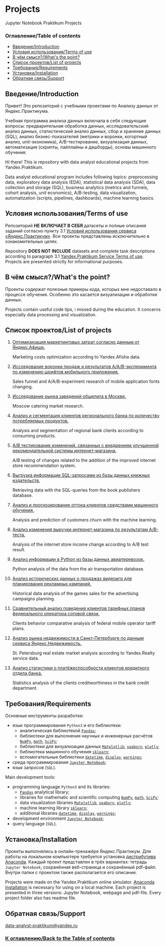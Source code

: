 # Projects
Jupyter Notebook Praktikum Projects

### Оглавление/Table of contents<a class="anchor" id="contents"></a>
* [Введение/Introduction](#chapter1)
* [Условия использования/Terms of use](#chapter2)
* [В чём смысл?/What's the point?](#chapter3)
* [Список проектов/List of projects](#chapter4)
* [Требования/Requirements](#chapter5)
* [Установка/Installation](#chapter6)
* [Обратная связь/Support](#chapter7)

## Введение/Introduction<a class="anchor" id="chapter1"></a>
Привет! Это репозиторий с учебными проектами по Анализу данных от Яндекс.Практикума.

Учебная программа анализа данных включала в себя следующие вопросы: предварительная обработка данных, исследовательский анализ данных, статистический анализ данных, сбор и хранение данных (SQL), анализ бизнес-показателей (метрики и воронки, когортный анализ, unit-экономика), A/B-тестирование, визуализация данных, автоматизация (скрипты, пайплайны и дашборды), основы машинного обучения.

Hi there! This is repository with data analyst educational projects from Yandex.Praktikum.

Data analyst educational program includes following topics: preprocessing data, exploratory data analysis (EDA), statistical data analysis (SDA), data collection and storage (SQL), business analytics (metrics and funnels, cohort analysis, unit economics), A/B-testing, data visualization, automatization (scripts, pipelines, dashboards), machine learning basics.

## Условия использования/Terms of use<a class="anchor" id="chapter2"></a>
Репозиторий **НЕ ВКЛЮЧАЕТ В СЕБЯ** датасеты и полные описания заданий согласно пункту 3.1 [Условий использования сервиса «Яндекс.Практикум»](https://yandex.ru/legal/praktikum_termsofuse/). Все проекты представлены исключительно в ознакомительных целях.

Repository **DOES NOT INCLUDE** datasets and complete task descriptions according to paragraph 3.1 [Yandex.Praktikum Service Terms of use](https://yandex.ru/legal/praktikum_termsofuse/). Projects are presented strictly for informational purposes.

## В чём смысл?/What's the point?<a class="anchor" id="chapter3"></a>
Проекты содержат полезные примеры кода, которых мне недоставало в процессе обучения. Особенно это касается визуализации и обработки данных.

Projects contain useful code tips, i missed during the education. It concerns especially data processing and visualization.

## Список проектов/List of projects<a class="anchor" id="chapter4"></a>
1. [Оптимизизация маркетинговых затрат согласно данным от Яндекс.Афиши.](https://github.com/data-analyst-praktikum/Projects/tree/main/1_Marketing_costs_optimization)

	Marketing costs optimization according to Yandex.Afisha data.

2. [Исследование воронки продаж и результатов A/A/B-эксперимента по изменению шрифтов мобильного приложения.](https://github.com/data-analyst-praktikum/Projects/tree/main/2_Sales_funnel_and_AAB-experiment_research)

	Sales funnel and A/A/B-experiment research of mobile application fonts changing.

3. [Исследование рынка заведений общепита в Москве.](https://github.com/data-analyst-praktikum/Projects/tree/main/3_Catering_market_research)

	Moscow catering market research.

4. [Анализ и сегментация клиентов регионального банка по количеству потребляемых продуктов.](https://github.com/data-analyst-praktikum/Projects/tree/main/4_Bank_clients_analysis_and_segmentation)

	Analysis and segmentation of regional bank clients according to consuming products.

5. [A/B тестирование изменений, связанных с внедрением улучшенной рекомендательной системы интернет-магазина.](https://github.com/data-analyst-praktikum/Projects/tree/main/5_AB_testing_of_recommendation_system_changes)

	A/B testing of changes related to the addition of the improved internet store recommendation system.

6. [Выгрузка информации SQL-запросами из базы данных книжных издательств.](https://github.com/data-analyst-praktikum/Projects/tree/main/6_SQL-queries_from_the_book_publishers_database)

	Retrieving data with the SQL-queries from the book publishers database.

7. [Анализ и прогнозирование оттока клиентов средствами машинного обучения.](https://github.com/data-analyst-praktikum/Projects/tree/main/7_Analysis_and_prediction_of_customers_churn_with_the_machine_learning)

	Analysis and prediction of customers churn with the machine learning.

8. [Анализ изменения выручки интернет-магазина по результатам A/B-теста.](https://github.com/data-analyst-praktikum/Projects/tree/main/8_AB_test_of_the_internet_store_income_change)

	Analysis of the internet store income change according to A/B test result.

9. [Анализ информации в Python из базы данных авиаперевозок.](https://github.com/data-analyst-praktikum/Projects/tree/main/9_SQL-queries_from_the_air_transportation_database_and_analysis_in_Python)

	Python analysis of the data from the air transportation database.

10. [Анализ исторических данных о продажах видеоигр для планирования рекламных кампаний.](https://github.com/data-analyst-praktikum/Projects/tree/main/A_Historical_data_analysis_of_the_games_sales)

	Historical data analysis of the games sales for the advertising campaigns planning.

11. [Сравнительный анализ поведения клиентов тарифных планов федерального оператора сотовой связи.](https://github.com/data-analyst-praktikum/Projects/tree/main/B_Clients_behavior_%D1%81omparative_analysis_of_tariff_plans)

	Clients behavior сomparative analysis of federal mobile operator tariff plans.

12. [Анализ рынка недвижимости в Санкт-Петербурге по данным сервиса Яндекс.Недвижимость.](https://github.com/data-analyst-praktikum/Projects/tree/main/C_St._Petersburg_real_estate_market_analysis)

	St. Petersburg real estate market analysis according to Yandex.Realty service data.

13. [Анализ статистики о платёжеспособности клиентов кредитного отдела банка.](https://github.com/data-analyst-praktikum/Projects/tree/main/D_Statistics_analysis_of_the_clients_creditworthiness)

	Statistics analysis of the clients creditworthiness in the bank credit department.

## Требования/Requirements<a class="anchor" id="chapter5"></a>
Основные инструменты разработки:
- язык программирования `Python3` и его библиотеки:
	- аналитическая библиотекой [`Pandas`](https://pandas.pydata.org/);
	- библиотеки для выполнения научных и инженерных расчётов [`NumPy`](http://www.numpy.org/), [`math`](https://docs.python.org/3/library/math.html), [`SciPy`](https://www.scipy.org/);
	- библиотеки для визуализации данных [`Matplotlib`](https://matplotlib.org/), [`seaborn`](https://seaborn.pydata.org/), [`plotly`](https://plotly.com/python/);
	- библиотека машинного обучения [`sklearn`](https://www.sklearn.org/);
	- вспомогательные библиотеки [`datetime`](https://docs.python.org/3/library/datetime.html), [`display`](https://ipython.org/ipython-doc/3/api/generated/IPython.display.html), [`warnings`](https://docs.python.org/3/library/warnings.html);
- среда программирования [`Jupyter Notebook`](https://jupyter.org/);
- язык запросов (`SQL`).

Main development tools:
- programming language `Python3` and its libraries:
	- [`Pandas`](https://pandas.pydata.org/) analytical library;
	- libraries for mathematic and scientific computing [`NumPy`](http://www.numpy.org/), [`math`](https://docs.python.org/3/library/math.html), [`SciPy`](https://www.scipy.org/);
	- data visualization libraries [`Matplotlib`](https://matplotlib.org/), [`seaborn`](https://seaborn.pydata.org/), [`plotly`](https://plotly.com/python/);
	- machine learning library [`sklearn`](https://www.sklearn.org/);
	- additional libraries [`datetime`](https://docs.python.org/3/library/datetime.html), [`display`](https://ipython.org/ipython-doc/3/api/generated/IPython.display.html), [`warnings`](https://docs.python.org/3/library/warnings.html);
- development environment [`Jupyter Notebook`](https://jupyter.org/);
- query language (`SQL`).

## Установка/Installation<a class="anchor" id="chapter6"></a>
Проекты выполнялись в онлайн-тренажёре Яндекс.Практикум. Для работы на локальном компьютере требуется установка [дистрибутива Anaconda](https://www.anaconda.com/distribution/). Каждый проект представлен в трёх вариантах: тетрадь `Jupyter Notebook`, сохранённая веб-страница и сохранённый pdf-файл. Внутри папки с проектом также располагается его описание.

Projects were made on the Yandex.Praktikum online simulator. [Anaconda Installation](https://www.anaconda.com/distribution/) is necessary for using on a local machine. Each project is presented in three versions: Jupyter Notebook, webpage and pdf-file. Every project folder also has readme file.

## Обратная связь/Support<a class="anchor" id="#chapter7"></a>

data-analyst-praktikum@yandex.ru

### [К оглавлению/Back to the Table of contents](#contents)
